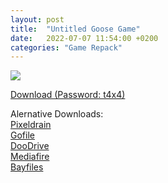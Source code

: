 ```yaml
---
layout: post
title:  "Untitled Goose Game"
date:   2022-07-07 11:54:00 +0200
categories: "Game Repack"
---
```

<img src="https://i.imgur.com/opxlU5j.png"/> <br>


<a href="https://0a0bin.klowdee.host/?a506ff2fbd5a588d#6Agb54qeN6EfagJ5FkeHqTbwKcR7k299J6jd73S9vQzv">Download (Password: t4x4)</a> <br>
<p> Alernative Downloads: <br>
<a href="https://pixeldrain.com/u/aWx86tod">Pixeldrain</a> <br>
<a href="https://gofile.io/d/Jhle86">Gofile</a> <br>
<a href="https://doodrive.com/f/xm8dw1">DooDrive</a> <br>
<a href="https://www.mediafire.com/file/2xo2uup15p4wpj5/Untitled_Goose_Game_%255B-tARA_Repack%255D.zip/file">Mediafire</a> <br>
<a href="https://bayfiles.com/H0Z1Edv9y3/Untitled_Goose_Game_-tARA_Repack_zip">Bayfiles</a> <br>
